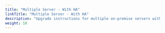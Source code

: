 ```yaml
---
title: "Multiple Server - With HA"
linkTitle: "Multiple Server - With HA"
description: "Upgrade instructions for multiple on-premise servers with high availability (HA)."
weight: 10
---
```

